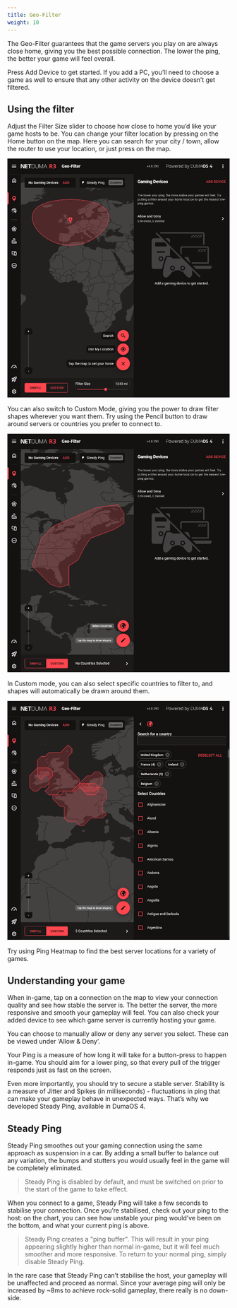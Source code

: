 ```yaml
---
title: Geo-Filter
weight: 10
---
```


The Geo-Filter guarantees that the game servers you play on are always close home, giving you the best possible connection. The lower the ping, the better your game will feel overall.

Press Add Device to get started. If you add a PC, you’ll need to choose a game as well to ensure that any other activity on the device doesn’t get filtered.

## Using the filter

Adjust the Filter Size slider to choose how close to home you’d like your game hosts to be. You can change your filter location by pressing on the Home button on the map. Here you can search for your city / town, allow the router to use your location, or just press on the map.

![Geo-Filter main page](geo-filter/2024-10-01-16-36-53-image.png)

You can also switch to Custom Mode, giving you the power to draw filter shapes wherever you want them. Try using the Pencil button to draw around servers or countries you prefer to connect to.

![Geo-Filter main page with polygon drawn on the map](geo-filter/2024-10-01-16-38-16-image.png)

In Custom mode, you can also select specific countries to filter to, and shapes will automatically be drawn around them.

![Geo-Filter main page with multiple countries selected on the map](geo-filter/2024-10-01-16-39-36-image.png)

Try using Ping Heatmap to find the best server locations for a variety of games.

## Understanding your game

When in-game, tap on a connection on the map to view your connection quality and see how stable the server is. The better the server, the more responsive and smooth your gameplay will feel. You can also check your added device to see which game server is currently hosting your game.

You can choose to manually allow or deny any server you select. These can be viewed under ‘Allow & Deny’.

Your Ping is a measure of how long it will take for a button-press to happen in-game. You should aim for a lower ping, so that every pull of the trigger responds just as fast on the screen.

Even more importantly, you should try to secure a stable server. Stability is a measure of Jitter and Spikes (in milliseconds) - fluctuations in ping that can make your gameplay behave in unexpected ways. That’s why we developed Steady Ping, available in DumaOS 4.

## Steady Ping

Steady Ping smoothes out your gaming connection using the same approach as suspension in a car. By adding a small buffer to balance out any variation, the bumps and stutters you would usually feel in the game will be completely eliminated.

> Steady Ping is disabled by default, and must be switched on prior to the start of the game to take effect.

When you connect to a game, Steady Ping will take a few seconds to stabilise your connection. Once you’re stabilised, check out your ping to the host: on the chart, you can see how unstable your ping would’ve been on the bottom, and what your current ping is above.

> Steady Ping creates a "ping buffer". This will result in your ping appearing slightly higher than normal in-game, but it will feel much smoother and more responsive. To return to your normal ping, simply disable Steady Ping.

In the rare case that Steady Ping can’t stabilise the host, your gameplay will be unaffected and proceed as normal. Since your average ping will only be increased by ~8ms to achieve rock-solid gameplay, there really is no down-side.
